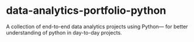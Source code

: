 # data-analytics-portfolio-python
A collection of end-to-end data analytics projects using Python— for better understanding of python in day-to-day projects.

